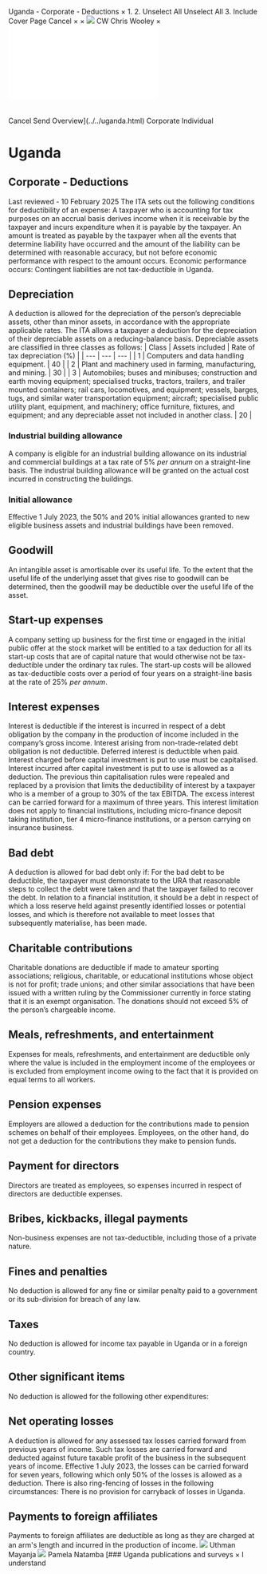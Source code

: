 Uganda - Corporate - Deductions
×
1.
2.
Unselect All
Unselect All
3.
Include Cover Page
Cancel
×
×
![](../../-/media/world-wide-tax-summaries/attachments/global---chris-wooley.ashx%3Frev=ac5e5f3223b34096b1afc2a6009c7320&revision=ac5e5f32-23b3-4096-b1af-c2a6009c7320&hash=859B7ADC84DC2CBEC9760E9E6EE7DE6D0A8BFCDF)
CW
Chris Wooley
×
![](deductions.html)
######
Cancel
Send
Overview](../../uganda.html)
Corporate
Individual
# Uganda
## Corporate - Deductions
Last reviewed - 10 February 2025
The ITA sets out the following conditions for deductibility of an expense:
A taxpayer who is accounting for tax purposes on an accrual basis derives income when it is receivable by the taxpayer and incurs expenditure when it is payable by the taxpayer.
An amount is treated as payable by the taxpayer when all the events that determine liability have occurred and the amount of the liability can be determined with reasonable accuracy, but not before economic performance with respect to the amount occurs. Economic performance occurs:
Contingent liabilities are not tax-deductible in Uganda.
## Depreciation
A deduction is allowed for the depreciation of the person’s depreciable assets, other than minor assets, in accordance with the appropriate applicable rates. The ITA allows a taxpayer a deduction for the depreciation of their depreciable assets on a reducing-balance basis. Depreciable assets are classified in three classes as follows:
| Class | Assets included | Rate of tax depreciation (%) |
| --- | --- | --- |
| 1 | Computers and data handling equipment. | 40 |
| 2 | Plant and machinery used in farming, manufacturing, and mining. | 30 |
| 3 | Automobiles; buses and minibuses; construction and earth moving equipment; specialised trucks, tractors, trailers, and trailer mounted containers; rail cars, locomotives, and equipment; vessels, barges, tugs, and similar water transportation equipment; aircraft; specialised public utility plant, equipment, and machinery; office furniture, fixtures, and equipment; and any depreciable asset not included in another class. | 20 |
### Industrial building allowance
A company is eligible for an industrial building allowance on its industrial and commercial buildings at a tax rate of 5% *per annum* on a straight-line basis. The industrial building allowance will be granted on the actual cost incurred in constructing the buildings.
### Initial allowance
Effective 1 July 2023, the 50% and 20% initial allowances granted to new eligible business assets and industrial buildings have been removed.
## Goodwill
An intangible asset is amortisable over its useful life. To the extent that the useful life of the underlying asset that gives rise to goodwill can be determined, then the goodwill may be deductible over the useful life of the asset.
## Start-up expenses
A company setting up business for the first time or engaged in the initial public offer at the stock market will be entitled to a tax deduction for all its start-up costs that are of capital nature that would otherwise not be tax-deductible under the ordinary tax rules. The start-up costs will be allowed as tax-deductible costs over a period of four years on a straight-line basis at the rate of 25% *per annum*.
## Interest expenses
Interest is deductible if the interest is incurred in respect of a debt obligation by the company in the production of income included in the company’s gross income. Interest arising from non-trade-related debt obligation is not deductible. Deferred interest is deductible when paid.
Interest charged before capital investment is put to use must be capitalised. Interest incurred after capital investment is put to use is allowed as a deduction.
The previous thin capitalisation rules were repealed and replaced by a provision that limits the deductibility of interest by a taxpayer who is a member of a group to 30% of the tax EBITDA. The excess interest can be carried forward for a maximum of three years. This interest limitation does not apply to financial institutions, including micro-finance deposit taking institution, tier 4 micro-finance institutions, or a person carrying on insurance business.
## Bad debt
A deduction is allowed for bad debt only if:
For the bad debt to be deductible, the taxpayer must demonstrate to the URA that reasonable steps to collect the debt were taken and that the taxpayer failed to recover the debt. In relation to a financial institution, it should be a debt in respect of which a loss reserve held against presently identified losses or potential losses, and which is therefore not available to meet losses that subsequently materialise, has been made.
## Charitable contributions
Charitable donations are deductible if made to amateur sporting associations; religious, charitable, or educational institutions whose object is not for profit; trade unions; and other similar associations that have been issued with a written ruling by the Commissioner currently in force stating that it is an exempt organisation. The donations should not exceed 5% of the person’s chargeable income.
## Meals, refreshments, and entertainment
Expenses for meals, refreshments, and entertainment are deductible only where the value is included in the employment income of the employees or is excluded from employment income owing to the fact that it is provided on equal terms to all workers.
## Pension expenses
Employers are allowed a deduction for the contributions made to pension schemes on behalf of their employees. Employees, on the other hand, do not get a deduction for the contributions they make to pension funds.
## Payment for directors
Directors are treated as employees, so expenses incurred in respect of directors are deductible expenses.
## Bribes, kickbacks, illegal payments
Non-business expenses are not tax-deductible, including those of a private nature.
## Fines and penalties
No deduction is allowed for any fine or similar penalty paid to a government or its sub-division for breach of any law.
## Taxes
No deduction is allowed for income tax payable in Uganda or in a foreign country.
## Other significant items
No deduction is allowed for the following other expenditures:
## Net operating losses
A deduction is allowed for any assessed tax losses carried forward from previous years of income. Such tax losses are carried forward and deducted against future taxable profit of the business in the subsequent years of income. Effective 1 July 2023, the losses can be carried forward for seven years, following which only 50% of the losses is allowed as a deduction. There is also ring-fencing of losses in the following circumstances:
There is no provision for carryback of losses in Uganda.
## Payments to foreign affiliates
Payments to foreign affiliates are deductible as long as they are charged at an arm's length and incurred in the production of income.
![](../../-/media/world-wide-tax-summaries/ugandauthman-mayanjauganda--uthman-mayanjajpg20220825082808615.ashx%3Frev=5580cdd659da41549cf54c610e73bb27&revision=5580cdd6-59da-4154-9cf5-4c610e73bb27&hash=09353EA8982620DCB3060C24AAA75B2F0AA79565)
Uthman Mayanja
![](../../-/media/world-wide-tax-summaries/ugandapamela-natambauganda--pamela-natambajpg20220825083245222.ashx%3Frev=f0638058c07c4139ab2b5b15d9f3e38f&revision=f0638058-c07c-4139-ab2b-5b15d9f3e38f&hash=0D54CBBE0F6A1CFC9A0CEC073A218A6064BA99CD)
Pamela Natamba
[### Uganda publications and surveys
×
I understand